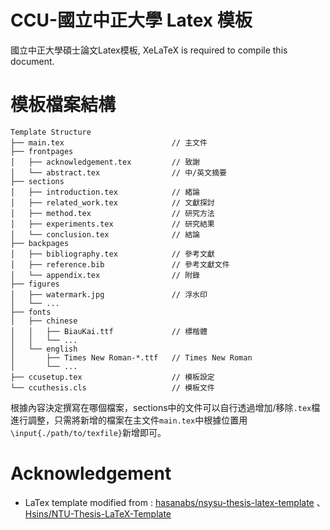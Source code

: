# CCU-國立中正大學 Latex 模板
國立中正大學碩士論文Latex模板, XeLaTeX is required to compile this document.

# 模板檔案結構

```
Template Structure
├── main.tex                        // 主文件
├── frontpages
│   ├── acknowledgement.tex         // 致謝
│   └── abstract.tex                // 中/英文摘要
├── sections
│   ├── introduction.tex            // 緒論
│   ├── related_work.tex            // 文獻探討
│   ├── method.tex                  // 研究方法
│   ├── experiments.tex             // 研究結果
│   └── conclusion.tex              // 結論
├── backpages
│   ├── bibliography.tex            // 參考文獻
│   ├── reference.bib               // 參考文獻文件
│   └── appendix.tex                // 附錄
├── figures
│   ├── watermark.jpg               // 浮水印
│   └── ...
├── fonts
│   ├── chinese
│   │   ├── BiauKai.ttf             // 標楷體
│   │   └── ...
│   └── english
│       ├── Times New Roman-*.ttf   // Times New Roman
│       └── ...
├── ccusetup.tex                    // 模板設定
└── ccuthesis.cls                   // 模板文件
```

根據內容決定撰寫在哪個檔案，sections中的文件可以自行透過增加/移除`.tex`檔進行調整，只需將新增的檔案在主文件`main.tex`中根據位置用`\input{./path/to/texfile}`新增即可。

# Acknowledgement
- LaTex template modified from : [hasanabs/nsysu-thesis-latex-template](https://github.com/hasanabs/nsysu-thesis-latex-template) 、 [Hsins/NTU-Thesis-LaTeX-Template](https://github.com/Hsins/NTU-Thesis-LaTeX-Template)
